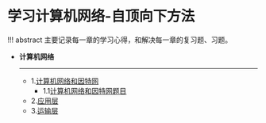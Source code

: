 # 学习计算机网络-自顶向下方法

!!! abstract 
    主要记录每一章的学习心得，和解决每一章的复习题、习题。


<div class="grid cards" markdown>

-   **计算机网络**

    ---
    - 1.[计算机网络和因特网](1.计算机网络和因特网.md) 
        - 1.1[计算机网络和因特网题目](1.计算机网络和因特网题目.md)
    - 2.[应用层](2.应用层.md)
    - 3.[运输层](3.运输层.md)
</div>